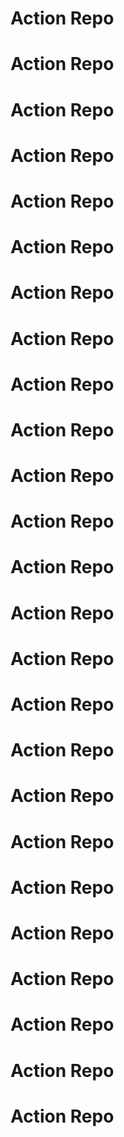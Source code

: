 # Action Repo
# Action Repo
# Action Repo
# Action Repo
# Action Repo
# Action Repo
# Action Repo
# Action Repo
# Action Repo
# Action Repo
# Action Repo
# Action Repo
# Action Repo
# Action Repo
# Action Repo
# Action Repo
# Action Repo
# Action Repo
# Action Repo
# Action Repo
# Action Repo
# Action Repo
# Action Repo
# Action Repo
# Action Repo
